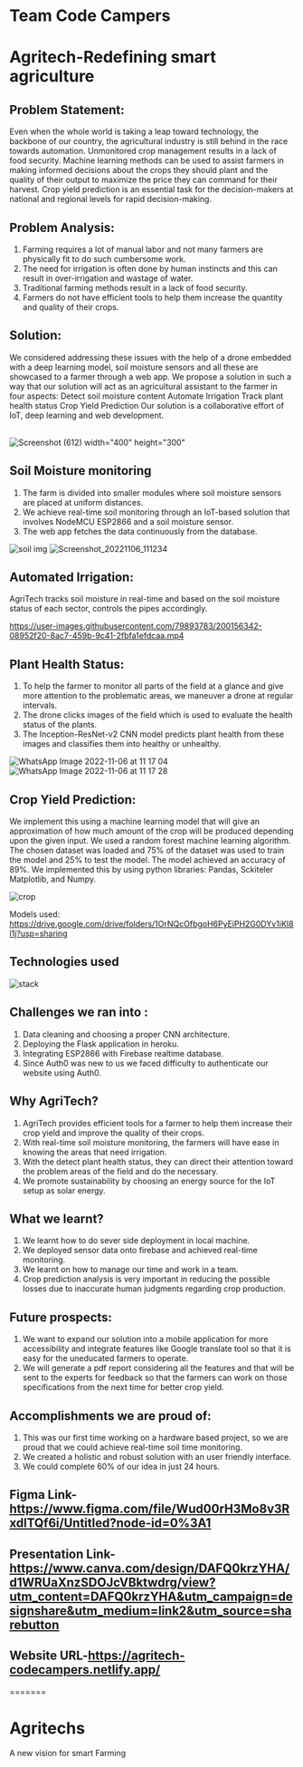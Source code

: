# Team Code Campers


# Agritech-Redefining smart agriculture

## Problem Statement:
Even when the whole world is taking a leap toward technology, the backbone of our country, the agricultural industry is still behind in the race towards automation. Unmonitored crop management results in a lack of food security. Machine learning methods can be used to assist farmers in making informed decisions about the crops they should plant and the quality of their output to maximize the price they can command for their harvest. Crop yield prediction is an essential task for the decision-makers at national and regional levels for rapid decision-making.

## Problem Analysis:
1. Farming requires a lot of manual labor and not many farmers are physically fit to do such cumbersome work. 
2. The need for irrigation is often done by human instincts and this can result in over-irrigation and wastage of water.
3. Traditional farming methods result in a lack of food security.
4. Farmers do not have efficient tools to help them increase the quantity and quality of their crops.

## Solution: 
We considered addressing these issues with the help of a drone embedded with a deep learning model,  soil moisture sensors  and all these are showcased to a farmer through a web app.  We propose a solution in such a way that our solution will act as an agricultural assistant to the farmer in four aspects:
 Detect soil moisture content
 Automate Irrigation
 Track plant health status
 Crop Yield Prediction
Our solution is a collaborative effort of IoT, deep learning and web development.

<br>![Screenshot (612)](https://user-images.githubusercontent.com/79893783/200157050-6a819678-9524-4636-8486-b4383d50fe0a.png) width="400" height="300" <br>

## Soil Moisture monitoring
1. The farm is divided into smaller modules where soil moisture sensors are placed at uniform distances. 
2. We achieve real-time soil monitoring through an IoT-based solution that involves NodeMCU ESP2866 and a soil moisture sensor. 
3. The web app fetches the data continuously from the database.

![soil img](https://user-images.githubusercontent.com/79893783/200156213-e0269a19-a5dc-46c2-9d3d-22e9b31129df.jpg)
![Screenshot_20221106_111234](https://user-images.githubusercontent.com/79893783/200156239-db964c78-48fe-4701-a30a-76c145884a3c.png)

## Automated Irrigation: 
AgriTech tracks soil moisture in real-time and based on the soil moisture status of each sector, controls the pipes accordingly.

https://user-images.githubusercontent.com/79893783/200156342-08952f20-8ac7-459b-9c41-2fbfa1efdcaa.mp4

## Plant Health Status:
1. To help the farmer to monitor all parts of the field at a glance and give more attention to the problematic areas, we maneuver a drone at regular intervals.
2. The drone clicks images of the field which is used to evaluate the health status of the plants.
3. The Inception-ResNet-v2 CNN model predicts plant health from these images and classifies them into healthy or unhealthy.

![WhatsApp Image 2022-11-06 at 11 17 04](https://user-images.githubusercontent.com/79893783/200156410-a61a0736-5772-4648-a0b7-8bb70b31a977.jpg)
![WhatsApp Image 2022-11-06 at 11 17 28](https://user-images.githubusercontent.com/79893783/200156416-b8a8465f-5e23-4f75-a24b-c2a0a499db17.jpg)

## Crop Yield Prediction: 
We implement this using a machine learning model that will give an approximation of how much amount of the crop will be produced depending upon the given input. 
We used a random forest machine learning algorithm. The chosen dataset was loaded and 75% of the dataset was used to train the model and 25% to test the model. The model achieved an accuracy of 89%.
We implemented this by using python libraries: Pandas, Sckiteler Matplotlib, and Numpy.

![crop](https://user-images.githubusercontent.com/79893783/200156452-28873b5e-dfa6-487f-b574-1ec1ddd365a2.jpg)

Models used: https://drive.google.com/drive/folders/1OrNQcOfbgoH6PyEiPH2G0DYv1iKI8l1j?usp=sharing
## Technologies used
![stack](https://user-images.githubusercontent.com/79893783/200156476-d5480802-b544-4bfb-bbac-196c93d4f02d.jpg)

## Challenges we ran into :
1. Data cleaning and choosing a proper CNN architecture.
2. Deploying the Flask application in heroku.
3. Integrating ESP2866 with Firebase realtime database.
4. Since Auth0 was new to us we faced difficulty to authenticate our website using Auth0.

## Why AgriTech?
1. AgriTech provides efficient tools for a farmer to help them increase their crop yield and improve the quality of their crops.
2. With real-time soil moisture monitoring, the farmers will have ease in knowing the areas that need irrigation.
3. With the detect plant health status, they can direct their attention toward the problem areas of the field and do the necessary.
4. We promote sustainability by choosing an energy source for the IoT setup as solar energy. 

## What we learnt?
1. We learnt how to do sever side deployment in local machine. 
2. We deployed sensor data onto firebase and achieved real-time monitoring.
3. We learnt on how to manage our time and work in a team.
5. Crop prediction analysis is very important in reducing the possible losses due to inaccurate human judgments regarding crop production.

## Future prospects:
1. We want to expand our solution into a mobile application for more accessibility and integrate features like Google translate tool so that it is easy for the uneducated farmers to operate.
2. We will generate a pdf report considering all the features and that will be sent to the experts for feedback so that the farmers can work on those specifications from the next time for better crop yield.

## Accomplishments we are proud of:
1. This was our first time working on a hardware based project, so we are proud that we could achieve real-time soil time monitoring.
2. We created a holistic and robust solution with an user friendly interface.
3. We could complete 60% of our idea in just 24 hours.

## Figma Link-https://www.figma.com/file/Wud00rH3Mo8v3RxdlTQf6i/Untitled?node-id=0%3A1
## Presentation Link-https://www.canva.com/design/DAFQ0krzYHA/d1WRUaXnzSDOJcVBktwdrg/view?utm_content=DAFQ0krzYHA&utm_campaign=designshare&utm_medium=link2&utm_source=sharebutton
## Website URL-https://agritech-codecampers.netlify.app/
=======
# Agritechs
A new vision for smart Farming
